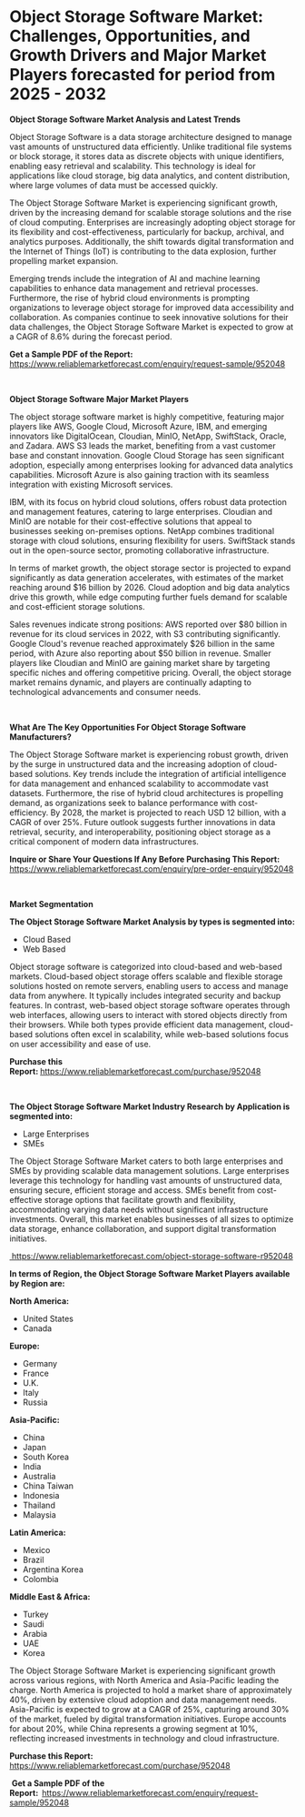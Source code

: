 <p><h1>Object Storage Software Market: Challenges, Opportunities, and Growth Drivers and Major Market Players forecasted for period from 2025 - 2032</h1></p><p><strong>Object Storage Software Market Analysis and Latest Trends</strong></p>
<p><p>Object Storage Software is a data storage architecture designed to manage vast amounts of unstructured data efficiently. Unlike traditional file systems or block storage, it stores data as discrete objects with unique identifiers, enabling easy retrieval and scalability. This technology is ideal for applications like cloud storage, big data analytics, and content distribution, where large volumes of data must be accessed quickly.</p><p>The Object Storage Software Market is experiencing significant growth, driven by the increasing demand for scalable storage solutions and the rise of cloud computing. Enterprises are increasingly adopting object storage for its flexibility and cost-effectiveness, particularly for backup, archival, and analytics purposes. Additionally, the shift towards digital transformation and the Internet of Things (IoT) is contributing to the data explosion, further propelling market expansion.</p><p>Emerging trends include the integration of AI and machine learning capabilities to enhance data management and retrieval processes. Furthermore, the rise of hybrid cloud environments is prompting organizations to leverage object storage for improved data accessibility and collaboration. As companies continue to seek innovative solutions for their data challenges, the Object Storage Software Market is expected to grow at a CAGR of 8.6% during the forecast period.</p></p>
<p><strong>Get a Sample PDF of the Report:&nbsp;</strong> <a href="https://www.reliablemarketforecast.com/enquiry/request-sample/952048?utm_campaign=3493&utm_medium=2&utm_source=Github&utm_content=ia&utm_term=17042025&utm_id=object-storage-software">https://www.reliablemarketforecast.com/enquiry/request-sample/952048</a></p>
<p>&nbsp;</p>
<p><strong>Object Storage Software Major Market Players</strong></p>
<p><p>The object storage software market is highly competitive, featuring major players like AWS, Google Cloud, Microsoft Azure, IBM, and emerging innovators like DigitalOcean, Cloudian, MinIO, NetApp, SwiftStack, Oracle, and Zadara. AWS S3 leads the market, benefiting from a vast customer base and constant innovation. Google Cloud Storage has seen significant adoption, especially among enterprises looking for advanced data analytics capabilities. Microsoft Azure is also gaining traction with its seamless integration with existing Microsoft services.</p><p>IBM, with its focus on hybrid cloud solutions, offers robust data protection and management features, catering to large enterprises. Cloudian and MinIO are notable for their cost-effective solutions that appeal to businesses seeking on-premises options. NetApp combines traditional storage with cloud solutions, ensuring flexibility for users. SwiftStack stands out in the open-source sector, promoting collaborative infrastructure.</p><p>In terms of market growth, the object storage sector is projected to expand significantly as data generation accelerates, with estimates of the market reaching around $16 billion by 2026. Cloud adoption and big data analytics drive this growth, while edge computing further fuels demand for scalable and cost-efficient storage solutions.</p><p>Sales revenues indicate strong positions: AWS reported over $80 billion in revenue for its cloud services in 2022, with S3 contributing significantly. Google Cloud's revenue reached approximately $26 billion in the same period, with Azure also reporting about $50 billion in revenue. Smaller players like Cloudian and MinIO are gaining market share by targeting specific niches and offering competitive pricing. Overall, the object storage market remains dynamic, and players are continually adapting to technological advancements and consumer needs.</p></p>
<p>&nbsp;</p>
<p><strong>What Are The Key Opportunities For Object Storage Software Manufacturers?</strong></p>
<p><p>The Object Storage Software market is experiencing robust growth, driven by the surge in unstructured data and the increasing adoption of cloud-based solutions. Key trends include the integration of artificial intelligence for data management and enhanced scalability to accommodate vast datasets. Furthermore, the rise of hybrid cloud architectures is propelling demand, as organizations seek to balance performance with cost-efficiency. By 2028, the market is projected to reach USD 12 billion, with a CAGR of over 25%. Future outlook suggests further innovations in data retrieval, security, and interoperability, positioning object storage as a critical component of modern data infrastructures.</p></p>
<p><strong>Inquire or Share Your Questions If Any Before Purchasing This Report:</strong> <a href="https://www.reliablemarketforecast.com/enquiry/pre-order-enquiry/952048?utm_campaign=3493&utm_medium=2&utm_source=Github&utm_content=ia&utm_term=17042025&utm_id=object-storage-software">https://www.reliablemarketforecast.com/enquiry/pre-order-enquiry/952048</a></p>
<p>&nbsp;</p>
<p><strong>Market Segmentation</strong></p>
<p><strong>The Object Storage Software Market Analysis by types is segmented into:</strong></p>
<p><ul><li>Cloud Based</li><li>Web Based</li></ul></p>
<p><p>Object storage software is categorized into cloud-based and web-based markets. Cloud-based object storage offers scalable and flexible storage solutions hosted on remote servers, enabling users to access and manage data from anywhere. It typically includes integrated security and backup features. In contrast, web-based object storage software operates through web interfaces, allowing users to interact with stored objects directly from their browsers. While both types provide efficient data management, cloud-based solutions often excel in scalability, while web-based solutions focus on user accessibility and ease of use.</p></p>
<p><strong>Purchase this Report:&nbsp;</strong><a href="https://www.reliablemarketforecast.com/purchase/952048?utm_campaign=3493&utm_medium=2&utm_source=Github&utm_content=ia&utm_term=17042025&utm_id=object-storage-software">https://www.reliablemarketforecast.com/purchase/952048</a></p>
<p>&nbsp;</p>
<p><strong>The Object Storage Software Market Industry Research by Application is segmented into:</strong></p>
<p><ul><li>Large Enterprises</li><li>SMEs</li></ul></p>
<p><p>The Object Storage Software Market caters to both large enterprises and SMEs by providing scalable data management solutions. Large enterprises leverage this technology for handling vast amounts of unstructured data, ensuring secure, efficient storage and access. SMEs benefit from cost-effective storage options that facilitate growth and flexibility, accommodating varying data needs without significant infrastructure investments. Overall, this market enables businesses of all sizes to optimize data storage, enhance collaboration, and support digital transformation initiatives.</p></p>
<p><a href="https://www.reliablemarketforecast.com/object-storage-software-r952048?utm_campaign=3493&utm_medium=2&utm_source=Github&utm_content=ia&utm_term=17042025&utm_id=object-storage-software">&nbsp;https://www.reliablemarketforecast.com/object-storage-software-r952048</a></p>
<p><strong>In terms of Region, the Object Storage Software Market Players available by Region are:</strong></p>
<p>
    <p> <strong> North America: </strong>
        <ul>
            <li>United States</li>
            <li>Canada</li>
        </ul>
        </p> 
    <p> <strong> Europe: </strong>
        <ul>
            <li>Germany</li>
            <li>France</li>
            <li>U.K.</li>
            <li>Italy</li>
            <li>Russia</li>
        </ul>
        </p> 
    <p> <strong> Asia-Pacific: </strong>
        <ul>
            <li>China</li>
            <li>Japan</li>
            <li>South Korea</li>
            <li>India</li>
            <li>Australia</li>
            <li>China Taiwan</li>
            <li>Indonesia</li>
            <li>Thailand</li>
            <li>Malaysia</li>
        </ul>
        </p> 
    <p> <strong> Latin America: </strong>
        <ul>
            <li>Mexico</li>
            <li>Brazil</li>
            <li>Argentina Korea</li>
            <li>Colombia</li>
        </ul>
        </p> 
    <p> <strong> Middle East & Africa: </strong>
        <ul>
            <li>Turkey</li>
            <li>Saudi</li>
            <li>Arabia</li>
            <li>UAE</li>
            <li>Korea</li>
        </ul>
    </p>
    </p>
<p><p>The Object Storage Software Market is experiencing significant growth across various regions, with North America and Asia-Pacific leading the charge. North America is projected to hold a market share of approximately 40%, driven by extensive cloud adoption and data management needs. Asia-Pacific is expected to grow at a CAGR of 25%, capturing around 30% of the market, fueled by digital transformation initiatives. Europe accounts for about 20%, while China represents a growing segment at 10%, reflecting increased investments in technology and cloud infrastructure.</p></p>
<p><strong>Purchase this Report: </strong><a href="https://www.reliablemarketforecast.com/purchase/952048?utm_campaign=3493&utm_medium=2&utm_source=Github&utm_content=ia&utm_term=17042025&utm_id=object-storage-software">https://www.reliablemarketforecast.com/purchase/952048</a></p>
<p>&nbsp;<strong>Get a Sample PDF of the Report:&nbsp;&nbsp;</strong><a href="https://www.reliablemarketforecast.com/enquiry/request-sample/952048?utm_campaign=3493&utm_medium=2&utm_source=Github&utm_content=ia&utm_term=17042025&utm_id=object-storage-software">https://www.reliablemarketforecast.com/enquiry/request-sample/952048</a></p>
<p><strong></strong></p>
<p><p></p><p></p><p></p></p>